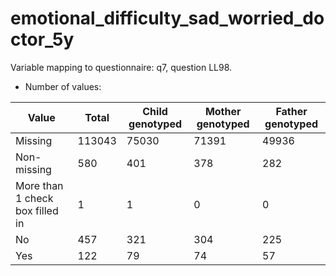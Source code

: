# emotional_difficulty_sad_worried_doctor_5y
Variable mapping to questionnaire: q7, question LL98.
- Number of values:

| Value | Total | Child genotyped | Mother genotyped | Father genotyped |
| ----- | ----- | --------------- | ---------------- | ---------------- |
| Missing | 113043 | 75030 | 71391 | 49936 |
| Non-missing | 580 | 401 | 378 | 282 |
| More than 1 check box filled in | 1 | 1 | 0 |0 |
| No | 457 | 321 | 304 |225 |
| Yes | 122 | 79 | 74 |57 |



